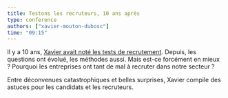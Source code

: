 ```yaml
---
title: Testons les recruteurs, 10 ans après
type: conference
authors: ["xavier-mouton-dubosc"]
time: "09:15"
---
```


Il y a 10 ans, [Xavier avait noté les tests de recrutement](https://vimeo.com/showcase/3731396/video/52563526). Depuis, les questions ont évolué, les méthodes aussi. Mais est-ce forcément en mieux ? Pourquoi les entreprises ont tant de mal à recruter dans notre secteur ?  
  
Entre déconvenues catastrophiques et belles surprises, Xavier compile des astuces pour les candidats et les recruteurs.
